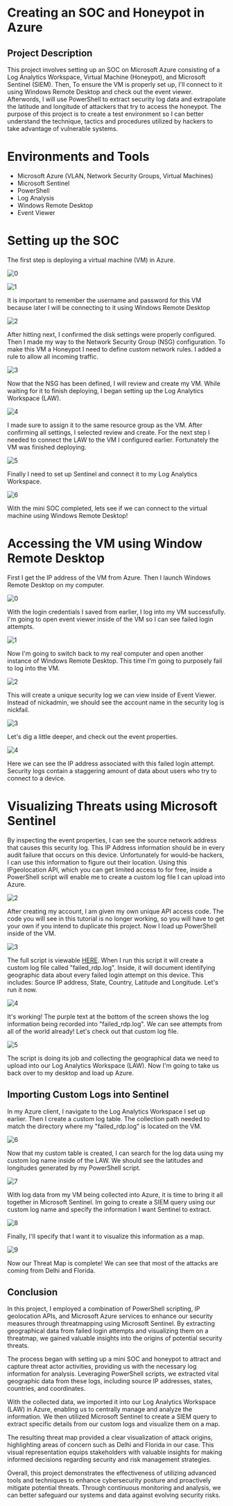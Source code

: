 <h1>Creating an SOC and Honeypot in Azure</h1>
<h2>Project Description</h2>

<p>This project involves setting up an SOC on Microsoft Azure consisting of a Log Analytics Workspace, Virtual Machine (Honeypot), and Microsoft Sentinel (SIEM). Then, To ensure the VM is properly set up, I'll connect to it using Windows Remote Desktop and check out the event viewer. Afterwords, I will use PowerShell to extract security log data and extrapolate the latitude and longitude of attackers that try to access the honeypot. The purpose of this project is to create a test environment so I can better understand the technique, tactics and procedures utilized by hackers to take advantage of vulnerable systems.</p>

<h1>Environments and Tools</h1>

- Microsoft Azure (VLAN, Network Security Groups, Virtual Machines)
- Microsoft Sentinel
- PowerShell
- Log Analysis
- Windows Remote Desktop
- Event Viewer

<h1>Setting up the SOC</h1>

<p>The first step is deploying a virtual machine (VM) in Azure.</p>

![0](https://github.com/nicknava1/Soc-Honeypot/blob/main/Honeypot/0.png)

![1](https://github.com/nicknava1/Soc-Honeypot/blob/main/Honeypot/1.png)

<p>It is important to remember the username and password for this VM because later I will be connecting to it using Windows Remote Desktop</p>

![2](https://github.com/nicknava1/Soc-Honeypot/blob/main/Honeypot/2.png)

<p>After hitting next, I confirmed the disk settings were properly configured. Then I made my way to the Network Security Group (NSG) configuration. To make this VM a Honeypot I need to define custom network rules. I added a rule to allow all incoming traffic.</p>

![3](https://github.com/nicknava1/Soc-Honeypot/blob/main/Honeypot/3.png)

<p>Now that the NSG has been defined, I will review and create my VM. While waiting for it to finish deploying, I began setting up the Log Analytics Workspace (LAW).</p>

![4](https://github.com/nicknava1/Soc-Honeypot/blob/main/Honeypot/4.png)

<p>I made sure to assign it to the same resource group as the VM. After confirming all settings, I selected review and create. For the next step I needed to connect the LAW to the VM I configured earlier. Fortunately the VM was finished deploying.</p>

![5](https://github.com/nicknava1/Soc-Honeypot/blob/main/Honeypot/5.png)

<p>Finally I need to set up Sentinel and connect it to my Log Analytics Workspace.</p>

![6](https://github.com/nicknava1/Soc-Honeypot/blob/main/Honeypot/6.png)

<p>With the mini SOC completed, lets see if we can connect to the virtual machine using Windows Remote Desktop!</p>

<h1>Accessing the VM using Window Remote Desktop</h1>

First I get the IP address of the VM from Azure. Then I launch Windows Remote Desktop on my computer.

![0](https://github.com/nicknava1/Soc-Honeypot/blob/main/Remote%20Desktop%20login/0.png)

With the login credentials I saved from earlier, I log into my VM successfully. I'm going to open event viewer inside of the VM so I can see failed login attempts.

![1](https://github.com/nicknava1/Soc-Honeypot/blob/main/Remote%20Desktop%20login/1.png)

Now I'm going to switch back to my real computer and open another instance of Windows Remote Desktop. This time I'm going to purposely fail to log into the VM.

![2](https://github.com/nicknava1/Soc-Honeypot/blob/main/Remote%20Desktop%20login/2.png)

This will create a unique security log we can view inside of Event Viewer. Instead of nickadmin, we should see the account name in the security log is nickfail.

![3](https://github.com/nicknava1/Soc-Honeypot/blob/main/Remote%20Desktop%20login/3.png)

Let's dig a little deeper, and check out the event properties.

![4](https://github.com/nicknava1/Soc-Honeypot/blob/main/Remote%20Desktop%20login/4.png)

Here we can see the IP address associated with this failed login attempt. Security logs contain a staggering amount of data about users who try to connect to a device.

<h1>Visualizing Threats using Microsoft Sentinel</h1>

By inspecting the event properties, I can see the source network address that causes this security log. This IP Address information should be in every audit failure that occurs on this device. Unfortunately for would-be hackers, I can use this information to figure out their location. Using this IPgeolocation API, which you can get limited access to for free, inside a PowerShell script will enable me to create a custom log file I can upload into Azure.

![2](https://github.com/nicknava1/Threatmapping/blob/main/Threatmapping/1.png)

After creating my account, I am given my own unique API access code. The code you will see in this tutorial is no longer working, so you will have to get your own if you intend to duplicate this project. Now I load up PowerShell inside of the VM.

![3](https://github.com/nicknava1/Threatmapping/blob/main/Threatmapping/2.png)

The full script is viewable [HERE](https://github.com/nicknava1/Threatmapping/blob/main/Log_Collector.ps1). When I run this script it will create a custom log file called "failed_rdp.log". Inside, it will document identifying geographic data about every failed login attempt on this device. This includes: Source IP address, State, Country, Latitude and Longitude. Let's run it now.

![4](https://github.com/nicknava1/Threatmapping/blob/main/Threatmapping/3.png)

It's working! The purple text at the bottom of the screen shows the log information being recorded into "failed_rdp.log". We can see attempts from all of the world already! Let's check out that custom log file.

![5](https://github.com/nicknava1/Threatmapping/blob/main/Threatmapping/4.png)

The script is doing its job and collecting the geographical data we need to upload into our Log Analytics Workspace (LAW). Now I'm going to take us back over to my desktop and load up Azure.

<h2>Importing Custom Logs into Sentinel</h2>

In my Azure client, I navigate to the Log Analytics Workspace I set up earlier. Then I create a custom log table. The collection path needed to match the directory where my "failed_rdp.log" is located on the VM.

![6](https://github.com/nicknava1/Threatmapping/blob/main/Threatmapping/5.png)

Now that my custom table is created, I can search for the log data using my custom log name inside of the LAW. We should see the latitudes and longitudes generated by my PowerShell script.

![7](https://github.com/nicknava1/Threatmapping/blob/main/Threatmapping/6.png)

With log data from my VM being collected into Azure, it is time to bring it all together in Microsoft Sentinel. Im going to create a SIEM query using our custom log name and specify the information I want Sentinel to extract.

![8](https://github.com/nicknava1/Threatmapping/blob/main/Threatmapping/7.png)

Finally, I'll specify that I want it to visualize this information as a map.

![9](https://github.com/nicknava1/Threatmapping/blob/main/Threatmapping/8.png)

Now our Threat Map is complete! We can see that most of the attacks are coming from Delhi and Florida.

<h2>Conclusion</h2>

In this project, I employed a combination of PowerShell scripting, IP geolocation APIs, and Microsoft Azure services to enhance our security measures through threatmapping using Microsoft Sentinel. By extracting geographical data from failed login attempts and visualizing them on a threatmap, we gained valuable insights into the origins of potential security threats.

The process began with setting up a mini SOC and honeypot to attract and capture threat actor activities, providing us with the necessary log information for analysis. Leveraging PowerShell scripts, we extracted vital geographic data from these logs, including source IP addresses, states, countries, and coordinates.

With the collected data, we imported it into our Log Analytics Workspace (LAW) in Azure, enabling us to centrally manage and analyze the information. We then utilized Microsoft Sentinel to create a SIEM query to extract specific details from our custom logs and visualize them on a map.

The resulting threat map provided a clear visualization of attack origins, highlighting areas of concern such as Delhi and Florida in our case. This visual representation equips stakeholders with valuable insights for making informed decisions regarding security and risk management strategies.

Overall, this project demonstrates the effectiveness of utilizing advanced tools and techniques to enhance cybersecurity posture and proactively mitigate potential threats. Through continuous monitoring and analysis, we can better safeguard our systems and data against evolving security risks.
